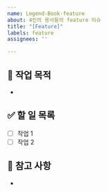 ```yaml
---
name: Legend-Book-feature
about: 4인의 용사들의 feature 이슈
title: "[Feature]"
labels: feature
assignees: ''

---
```


## 🧩 작업 목적
-

## ✅ 할 일 목록
- [ ] 작업 1
- [ ] 작업 2

## 📌 참고 사항
-
